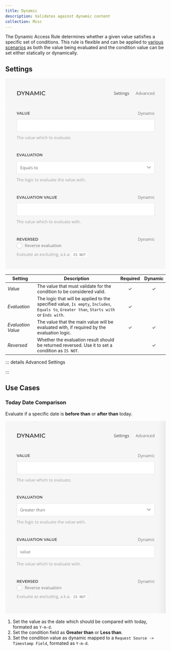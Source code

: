 ```yaml
---
title: Dynamic
description: Validates against dynamic content
collection: Misc
---
```


<!--@include: ./_partials/intro-->

The Dynamic Access Rule determines whether a given value satisfies a specific set of conditions. This rule is flexible and can be applied to [various scenarios](#use-cases) as both the value being evaluated and the condition value can be set either statically or dynamically.

## Settings

![Dynamic Access Rule](../assets/rules/rule-dynamic.webp)

| Setting | Description | Required | Dynamic |
| --- | --- | :---: | :---: |
| *Value* | The value that must validate for the condition to be considered valid. | &#x2713; | &#x2713; |
| *Evaluation* | The logic that will be applied to the specified value, `Is empty`, `Includes`, `Equals to`, `Greater than`, `Starts with` or `Ends with`. | &#x2713; |
| *Evaluation Value* | The value that the main value will be evaluated with, if required by the evaluation logic. | &#x2713; | &#x2713; |
| *Reversed* | Whether the evaluation result should be returned reversed. Use it to set a condition as `IS NOT`. | | &#x2713; |

::: details Advanced Settings

<!--@include: ./_partials/advanced-settings-->

:::

## Use Cases

### Today Date Comparison

Evaluate if a specific date is **before than** or **after than** today.

![Dynamic Access Rule Use Case Date](../assets/rules/rule-dynamic-usecase-date.webp)

1. Set the value as the date which should be compared with today, formated as `Y-m-d`.
1. Set the condition field as **Greater than** or **Less than**.
1. Set the condition value as dynamic mapped to a `Request Source -> Timestamp Field`, formated as `Y-m-d`.
